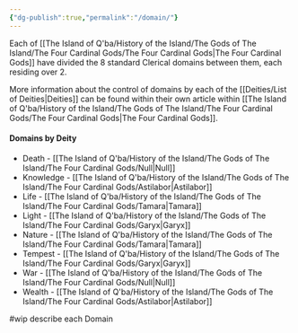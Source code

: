 ```yaml
---
{"dg-publish":true,"permalink":"/domain/"}
---
```



Each of [[The Island of Q'ba/History of the Island/The Gods of The Island/The Four Cardinal Gods/The Four Cardinal Gods\|The Four Cardinal Gods]] have divided the 8 standard Clerical domains between them, each residing over 2. 

More information about the control of domains by each of the [[Deities/List of Deities\|Deities]] can be found within their own article within [[The Island of Q'ba/History of the Island/The Gods of The Island/The Four Cardinal Gods/The Four Cardinal Gods\|The Four Cardinal Gods]].

#### Domains by Deity
- Death - [[The Island of Q'ba/History of the Island/The Gods of The Island/The Four Cardinal Gods/Null\|Null]]
- Knowledge - [[The Island of Q'ba/History of the Island/The Gods of The Island/The Four Cardinal Gods/Astilabor\|Astilabor]]
- Life - [[The Island of Q'ba/History of the Island/The Gods of The Island/The Four Cardinal Gods/Tamara\|Tamara]]
- Light - [[The Island of Q'ba/History of the Island/The Gods of The Island/The Four Cardinal Gods/Garyx\|Garyx]]
- Nature - [[The Island of Q'ba/History of the Island/The Gods of The Island/The Four Cardinal Gods/Tamara\|Tamara]]
- Tempest - [[The Island of Q'ba/History of the Island/The Gods of The Island/The Four Cardinal Gods/Garyx\|Garyx]]
- War - [[The Island of Q'ba/History of the Island/The Gods of The Island/The Four Cardinal Gods/Null\|Null]]
- Wealth - [[The Island of Q'ba/History of the Island/The Gods of The Island/The Four Cardinal Gods/Astilabor\|Astilabor]]

#wip describe each Domain
